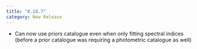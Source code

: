 ```yaml
---
title: "0.18.7"
category: New Release
---
```

- Can now use priors catalogue even when only fitting spectral indices (before a prior catalogue was requiring a photometric catalogue as well)
